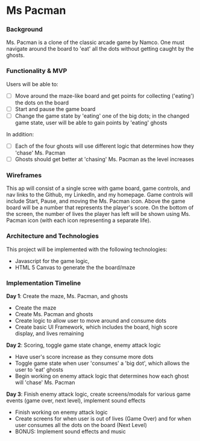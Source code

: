 # Ms Pacman

### Background
Ms. Pacman is a clone of the classic arcade game by Namco. One must navigate around the board to 'eat' all the dots without getting caught by the ghosts.

### Functionality & MVP
Users will be able to:

- [ ] Move around the maze-like board and get points for collecting ('eating') the dots on the board
- [ ] Start and pause the game board
- [ ] Change the game state by 'eating' one of the big dots; in the changed game state, user will be able to gain points by 'eating' ghosts

In addition:

- [ ] Each of the four ghosts will use different logic that determines how they 'chase' Ms. Pacman
- [ ] Ghosts should get better at 'chasing' Ms. Pacman as the level increases

### Wireframes

This ap will consist of a single scree with game board, game controls, and nav links to the Github, my LinkedIn, and my homepage. Game controls will include Start, Pause, and moving the Ms. Pacman icon. Above the game board will be a number that represents the player's score. On the bottom of the screen, the number of lives the player has left will be shown using Ms. Pacman icon (with each icon representing a separate life).

### Architecture and Technologies

This project will be implemented with the following technologies:

-  Javascript for the game logic,
-  HTML 5 Canvas to generate the the board/maze

### Implementation Timeline

**Day 1**: Create the maze, Ms. Pacman, and ghosts

- Create the maze
- Create Ms. Pacman and ghosts
- Create logic to allow user to move around and consume dots
- Create basic UI Framework, which includes the board, high score display, and lives remaining

**Day 2**: Scoring, toggle game state change, enemy attack logic
- Have user's score increase as they consume more dots
- Toggle game state when user 'consumes' a 'big dot', which allows the user to 'eat' ghosts
- Begin working on enemy attack logic that determines how each ghost will 'chase' Ms. Pacman

**Day 3**: Finish enemy attack logic, create screens/modals for various game events (game over, next level), implement sound effects
- Finish working on enemy attack logic
- Create screens for when user is out of lives (Game Over) and for when user consumes all the dots on the board (Next Level)
- BONUS: Implement sound effects and music
